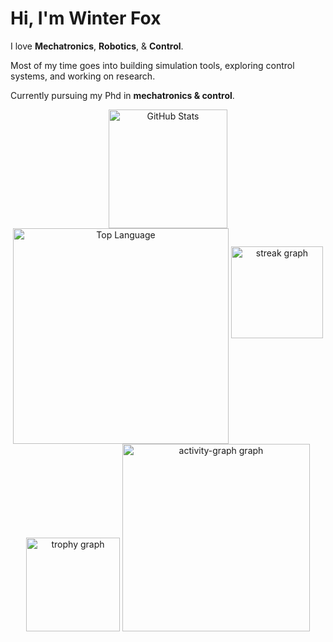 # Hi, I'm Winter Fox

I love **Mechatronics**, **Robotics**, & **Control**.

Most of my time goes into building simulation tools, exploring control systems, and working on research.  

Currently pursuing my Phd in **mechatronics & control**.

<div align="center" id="github-metrics">
  <a href="https://github.com/WinterTheFox/github-readme-stats?tab=readme-ov-file#github-stats-card"><img height="190" align="center" alt="GitHub Stats" src="https://github-readme-stats.vercel.app/api?username=WinterTheFox&show_icons=true&custom_title=GitHub+Statistics&title_color=cba6f7&theme=catppuccin_mocha&border_color=45475a"/></a>
  <a href="https://github.com/WinterTheFox/github-readme-stats?tab=readme-ov-file#top-languages-card"><img width="345" align="center" alt="Top Language" src="https://github-readme-stats.vercel.app/api/top-langs/?username=WinterTheFox&layout=compact&title_color=cba6f7&theme=catppuccin_mocha&border_color=45475a"/></a>
  <img src="https://streak-stats.demolab.com?user=harshendram&locale=en&mode=daily&theme=gotham&hide_border=false&border_radius=5&order=3" height="147" alt="streak graph"  />
  
  <img src="https://github-profile-trophy.vercel.app?username=harshendram&theme=matrix&column=-1&row=1&margin-w=8&margin-h=8&no-bg=false&no-frame=false&order=4" height="150" alt="trophy graph"  />
  
  <img src="https://github-readme-activity-graph.vercel.app/graph?username=harshendram&radius=16&theme=gotham&area=true&order=5" height="300" alt="activity-graph graph"  />
</div>
